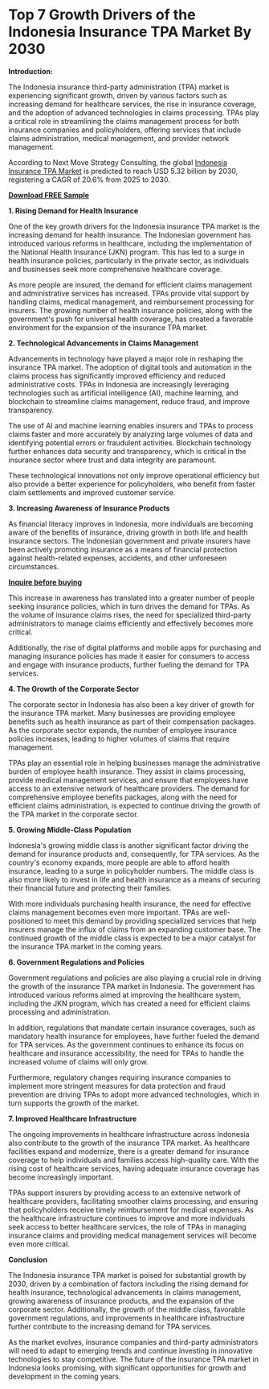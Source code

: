 # Top 7 Growth Drivers of the Indonesia Insurance TPA Market By 2030

**Introduction:**

The Indonesia insurance third-party administration (TPA) market is experiencing significant growth, driven by various factors such as increasing demand for healthcare services, the rise in insurance coverage, and the adoption of advanced technologies in claims processing. TPAs play a critical role in streamlining the claims management process for both insurance companies and policyholders, offering services that include claims administration, medical management, and provider network management.

According to Next Move Strategy Consulting, the global [Indonesia Insurance TPA Market](https://www.nextmsc.com/report/indonesia-insurance-tpa-market) is predicted to reach USD 5.32 billion by 2030, registering a CAGR of 20.6% from 2025 to 2030.

[**Download FREE Sample**](https://www.nextmsc.com/indonesia-insurance-tpa-market/request-sample)

**1. Rising Demand for Health Insurance**

One of the key growth drivers for the Indonesia insurance TPA market is the increasing demand for health insurance. The Indonesian government has introduced various reforms in healthcare, including the implementation of the National Health Insurance (JKN) program. This has led to a surge in health insurance policies, particularly in the private sector, as individuals and businesses seek more comprehensive healthcare coverage.

As more people are insured, the demand for efficient claims management and administrative services has increased. TPAs provide vital support by handling claims, medical management, and reimbursement processing for insurers. The growing number of health insurance policies, along with the government's push for universal health coverage, has created a favorable environment for the expansion of the insurance TPA market.

**2. Technological Advancements in Claims Management**

Advancements in technology have played a major role in reshaping the insurance TPA market. The adoption of digital tools and automation in the claims process has significantly improved efficiency and reduced administrative costs. TPAs in Indonesia are increasingly leveraging technologies such as artificial intelligence (AI), machine learning, and blockchain to streamline claims management, reduce fraud, and improve transparency.

The use of AI and machine learning enables insurers and TPAs to process claims faster and more accurately by analyzing large volumes of data and identifying potential errors or fraudulent activities. Blockchain technology further enhances data security and transparency, which is critical in the insurance sector where trust and data integrity are paramount.

These technological innovations not only improve operational efficiency but also provide a better experience for policyholders, who benefit from faster claim settlements and improved customer service.

**3. Increasing Awareness of Insurance Products**

As financial literacy improves in Indonesia, more individuals are becoming aware of the benefits of insurance, driving growth in both life and health insurance sectors. The Indonesian government and private insurers have been actively promoting insurance as a means of financial protection against health-related expenses, accidents, and other unforeseen circumstances.

[**Inquire before buying**](https://www.nextmsc.com/indonesia-insurance-tpa-market/inquire-before-buying)

This increase in awareness has translated into a greater number of people seeking insurance policies, which in turn drives the demand for TPAs. As the volume of insurance claims rises, the need for specialized third-party administrators to manage claims efficiently and effectively becomes more critical.

Additionally, the rise of digital platforms and mobile apps for purchasing and managing insurance policies has made it easier for consumers to access and engage with insurance products, further fueling the demand for TPA services.

**4. The Growth of the Corporate Sector**

The corporate sector in Indonesia has also been a key driver of growth for the insurance TPA market. Many businesses are providing employee benefits such as health insurance as part of their compensation packages. As the corporate sector expands, the number of employee insurance policies increases, leading to higher volumes of claims that require management.

TPAs play an essential role in helping businesses manage the administrative burden of employee health insurance. They assist in claims processing, provide medical management services, and ensure that employees have access to an extensive network of healthcare providers. The demand for comprehensive employee benefits packages, along with the need for efficient claims administration, is expected to continue driving the growth of the TPA market in the corporate sector.

**5. Growing Middle-Class Population**

Indonesia's growing middle class is another significant factor driving the demand for insurance products and, consequently, for TPA services. As the country's economy expands, more people are able to afford health insurance, leading to a surge in policyholder numbers. The middle class is also more likely to invest in life and health insurance as a means of securing their financial future and protecting their families.

With more individuals purchasing health insurance, the need for effective claims management becomes even more important. TPAs are well-positioned to meet this demand by providing specialized services that help insurers manage the influx of claims from an expanding customer base. The continued growth of the middle class is expected to be a major catalyst for the insurance TPA market in the coming years.

**6. Government Regulations and Policies**

Government regulations and policies are also playing a crucial role in driving the growth of the insurance TPA market in Indonesia. The government has introduced various reforms aimed at improving the healthcare system, including the JKN program, which has created a need for efficient claims processing and administration.

In addition, regulations that mandate certain insurance coverages, such as mandatory health insurance for employees, have further fueled the demand for TPA services. As the government continues to enhance its focus on healthcare and insurance accessibility, the need for TPAs to handle the increased volume of claims will only grow.

Furthermore, regulatory changes requiring insurance companies to implement more stringent measures for data protection and fraud prevention are driving TPAs to adopt more advanced technologies, which in turn supports the growth of the market.

**7. Improved Healthcare Infrastructure**

The ongoing improvements in healthcare infrastructure across Indonesia also contribute to the growth of the insurance TPA market. As healthcare facilities expand and modernize, there is a greater demand for insurance coverage to help individuals and families access high-quality care. With the rising cost of healthcare services, having adequate insurance coverage has become increasingly important.

TPAs support insurers by providing access to an extensive network of healthcare providers, facilitating smoother claims processing, and ensuring that policyholders receive timely reimbursement for medical expenses. As the healthcare infrastructure continues to improve and more individuals seek access to better healthcare services, the role of TPAs in managing insurance claims and providing medical management services will become even more critical.

**Conclusion**

The Indonesia insurance TPA market is poised for substantial growth by 2030, driven by a combination of factors including the rising demand for health insurance, technological advancements in claims management, growing awareness of insurance products, and the expansion of the corporate sector. Additionally, the growth of the middle class, favorable government regulations, and improvements in healthcare infrastructure further contribute to the increasing demand for TPA services.

As the market evolves, insurance companies and third-party administrators will need to adapt to emerging trends and continue investing in innovative technologies to stay competitive. The future of the insurance TPA market in Indonesia looks promising, with significant opportunities for growth and development in the coming years.
